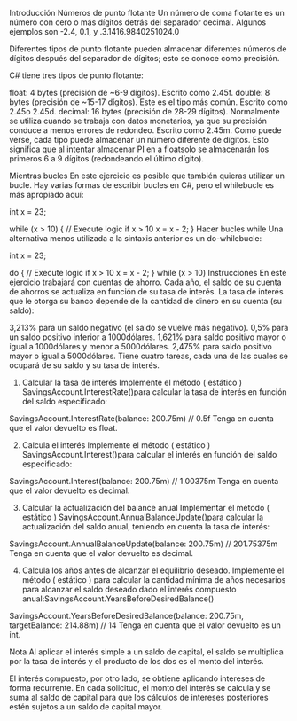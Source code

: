 Introducción
Números de punto flotante
Un número de coma flotante es un número con cero o más dígitos detrás del separador decimal. Algunos ejemplos son -2.4, 0.1, y .3.1416.9840251024.0

Diferentes tipos de punto flotante pueden almacenar diferentes números de dígitos después del separador de dígitos; esto se conoce como precisión.

C# tiene tres tipos de punto flotante:

float: 4 bytes (precisión de ~6-9 dígitos). Escrito como 2.45f.
double: 8 bytes (precisión de ~15-17 dígitos). Este es el tipo más común. Escrito como 2.45o 2.45d.
decimal: 16 bytes (precisión de 28-29 dígitos). Normalmente se utiliza cuando se trabaja con datos monetarios, ya que su precisión conduce a menos errores de redondeo. Escrito como 2.45m.
Como puede verse, cada tipo puede almacenar un número diferente de dígitos. Esto significa que al intentar almacenar PI en a floatsolo se almacenarán los primeros 6 a 9 dígitos (redondeando el último dígito).

Mientras bucles
En este ejercicio es posible que también quieras utilizar un bucle. Hay varias formas de escribir bucles en C#, pero el whilebucle es más apropiado aquí:

int x = 23;

while (x > 10)
{
    // Execute logic if x > 10
    x = x - 2;
}
Hacer bucles while
Una alternativa menos utilizada a la sintaxis anterior es un do-whilebucle:

int x = 23;

do
{
    // Execute logic if x > 10
    x = x - 2;
} while (x > 10)
Instrucciones
En este ejercicio trabajará con cuentas de ahorro. Cada año, el saldo de su cuenta de ahorros se actualiza en función de su tasa de interés. La tasa de interés que le otorga su banco depende de la cantidad de dinero en su cuenta (su saldo):

3,213% para un saldo negativo (el saldo se vuelve más negativo).
0,5% para un saldo positivo inferior a 1000dólares.
1,621% para saldo positivo mayor o igual a 1000dólares y menor a 5000dólares.
2,475% para saldo positivo mayor o igual a 5000dólares.
Tiene cuatro tareas, cada una de las cuales se ocupará de su saldo y su tasa de interés.

1. Calcular la tasa de interés
Implemente el método ( estático ) SavingsAccount.InterestRate()para calcular la tasa de interés en función del saldo especificado:

SavingsAccount.InterestRate(balance: 200.75m)
// 0.5f
Tenga en cuenta que el valor devuelto es float.

2. Calcula el interés
Implemente el método ( estático ) SavingsAccount.Interest()para calcular el interés en función del saldo especificado:

SavingsAccount.Interest(balance: 200.75m)
// 1.00375m
Tenga en cuenta que el valor devuelto es decimal.

3. Calcular la actualización del balance anual
Implementar el método ( estático ) SavingsAccount.AnnualBalanceUpdate()para calcular la actualización del saldo anual, teniendo en cuenta la tasa de interés:

SavingsAccount.AnnualBalanceUpdate(balance: 200.75m)
// 201.75375m
Tenga en cuenta que el valor devuelto es decimal.

4. Calcula los años antes de alcanzar el equilibrio deseado.
Implemente el método ( estático ) para calcular la cantidad mínima de años necesarios para alcanzar el saldo deseado dado el interés compuesto anual:SavingsAccount.YearsBeforeDesiredBalance()

SavingsAccount.YearsBeforeDesiredBalance(balance: 200.75m, targetBalance: 214.88m)
// 14
Tenga en cuenta que el valor devuelto es un int.

Nota
Al aplicar el interés simple a un saldo de capital, el saldo se multiplica por la tasa de interés y el producto de los dos es el monto del interés.

El interés compuesto, por otro lado, se obtiene aplicando intereses de forma recurrente. En cada solicitud, el monto del interés se calcula y se suma al saldo de capital para que los cálculos de intereses posteriores estén sujetos a un saldo de capital mayor.
